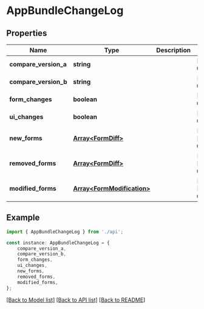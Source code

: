 # AppBundleChangeLog


## Properties

Name | Type | Description | Notes
------------ | ------------- | ------------- | -------------
**compare_version_a** | **string** |  | [default to undefined]
**compare_version_b** | **string** |  | [default to undefined]
**form_changes** | **boolean** |  | [default to undefined]
**ui_changes** | **boolean** |  | [default to undefined]
**new_forms** | [**Array&lt;FormDiff&gt;**](FormDiff.md) |  | [optional] [default to undefined]
**removed_forms** | [**Array&lt;FormDiff&gt;**](FormDiff.md) |  | [optional] [default to undefined]
**modified_forms** | [**Array&lt;FormModification&gt;**](FormModification.md) |  | [optional] [default to undefined]

## Example

```typescript
import { AppBundleChangeLog } from './api';

const instance: AppBundleChangeLog = {
    compare_version_a,
    compare_version_b,
    form_changes,
    ui_changes,
    new_forms,
    removed_forms,
    modified_forms,
};
```

[[Back to Model list]](../README.md#documentation-for-models) [[Back to API list]](../README.md#documentation-for-api-endpoints) [[Back to README]](../README.md)
